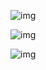 ![img](https://cdn.nlark.com/yuque/0/2025/png/48073730/1741268395478-a36926df-417a-4991-b22a-d7324a0f165f.png)



![img](https://cdn.nlark.com/yuque/0/2025/png/48073730/1741316032701-51f25b0a-95e4-43f5-b96e-3d9578308aa1.png)



![img](https://cdn.nlark.com/yuque/0/2025/png/48073730/1741316677752-8444db4e-3fe1-40e2-8fe1-b19b102934d7.png)